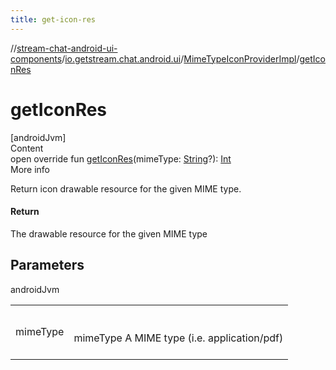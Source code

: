 ```yaml
---
title: get-icon-res
---
```

//[stream-chat-android-ui-components](../../../index.md)/[io.getstream.chat.android.ui](../index.md)/[MimeTypeIconProviderImpl](index.md)/[getIconRes](getIconRes.md)



# getIconRes  
[androidJvm]  
Content  
open override fun [getIconRes](getIconRes.md)(mimeType: [String](https://kotlinlang.org/api/latest/jvm/stdlib/kotlin/-string/index.html)?): [Int](https://kotlinlang.org/api/latest/jvm/stdlib/kotlin/-int/index.html)  
More info  


Return icon drawable resource for the given MIME type.



#### Return  


The drawable resource for the given MIME type



## Parameters  
  
androidJvm  
  
| | |
|---|---|
| <a name="io.getstream.chat.android.ui/MimeTypeIconProviderImpl/getIconRes/#kotlin.String?/PointingToDeclaration/"></a>mimeType| <a name="io.getstream.chat.android.ui/MimeTypeIconProviderImpl/getIconRes/#kotlin.String?/PointingToDeclaration/"></a><br/><br/>mimeType A MIME type (i.e. application/pdf)<br/><br/>|
  
  



